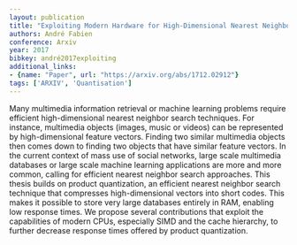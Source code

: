 ```yaml
---
layout: publication
title: "Exploiting Modern Hardware for High-Dimensional Nearest Neighbor Search"
authors: André Fabien
conference: Arxiv
year: 2017
bibkey: andré2017exploiting
additional_links:
- {name: "Paper", url: "https://arxiv.org/abs/1712.02912"}
tags: ['ARXIV', 'Quantisation']
---
```

Many multimedia information retrieval or machine learning problems require efficient high-dimensional nearest neighbor search techniques. For instance, multimedia objects (images, music or videos) can be represented by high-dimensional feature vectors. Finding two similar multimedia objects then comes down to finding two objects that have similar feature vectors. In the current context of mass use of social networks, large scale multimedia databases or large scale machine learning applications are more and more common, calling for efficient nearest neighbor search approaches. This thesis builds on product quantization, an efficient nearest neighbor search technique that compresses high-dimensional vectors into short codes. This makes it possible to store very large databases entirely in RAM, enabling low response times. We propose several contributions that exploit the capabilities of modern CPUs, especially SIMD and the cache hierarchy, to further decrease response times offered by product quantization.